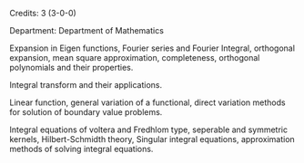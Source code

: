 Credits: 3 (3-0-0)

Department: Department of Mathematics

Expansion in Eigen functions, Fourier series and Fourier Integral, orthogonal expansion, mean square approximation, completeness, orthogonal polynomials and their properties.

Integral transform and their applications.

Linear function, general variation of a functional, direct variation methods for solution of boundary value problems.

Integral equations of voltera and Fredhlom type, seperable and symmetric kernels, Hilbert-Schmidth theory, Singular integral equations, approximation methods of solving integral equations.
